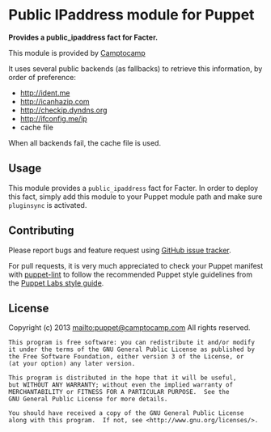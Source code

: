# Public IPaddress module for Puppet

**Provides a public_ipaddress fact for Facter.**

This module is provided by [Camptocamp](http://www.camptocamp.com/)

It uses several public backends (as fallbacks) to retrieve this information, by order of preference:

* http://ident.me
* http://icanhazip.com
* http://checkip.dyndns.org
* http://ifconfig.me/ip
* cache file

When all backends fail, the cache file is used.

## Usage

This module provides a `public_ipaddress` fact for Facter. In order to deploy this fact, simply add this module to your Puppet module path and make sure `pluginsync` is activated.

## Contributing

Please report bugs and feature request using [GitHub issue
tracker](https://github.com/camptocamp/puppet-public_ipaddress/issues).

For pull requests, it is very much appreciated to check your Puppet manifest
with [puppet-lint](https://github.com/camptocamp/puppet-public_ipaddress/issues) to follow the recommended Puppet style guidelines from the
[Puppet Labs style guide](http://docs.puppetlabs.com/guides/style_guide.html).

## License

Copyright (c) 2013 <mailto:puppet@camptocamp.com> All rights reserved.

    This program is free software: you can redistribute it and/or modify
    it under the terms of the GNU General Public License as published by
    the Free Software Foundation, either version 3 of the License, or
    (at your option) any later version.
    
    This program is distributed in the hope that it will be useful,
    but WITHOUT ANY WARRANTY; without even the implied warranty of
    MERCHANTABILITY or FITNESS FOR A PARTICULAR PURPOSE.  See the
    GNU General Public License for more details.
    
    You should have received a copy of the GNU General Public License
    along with this program.  If not, see <http://www.gnu.org/licenses/>.

